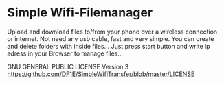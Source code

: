 Simple Wifi-Filemanager
===============

Upload and download files to/from your phone over a wireless connection or internet. 
Not need any usb cable, fast and very simple. You can create and delete folders with inside files... 
Just press start button and write ip adress in your Browser to manage files...


GNU GENERAL PUBLIC LICENSE Version 3
https://github.com/DF1E/SimpleWifiTransfer/blob/master/LICENSE